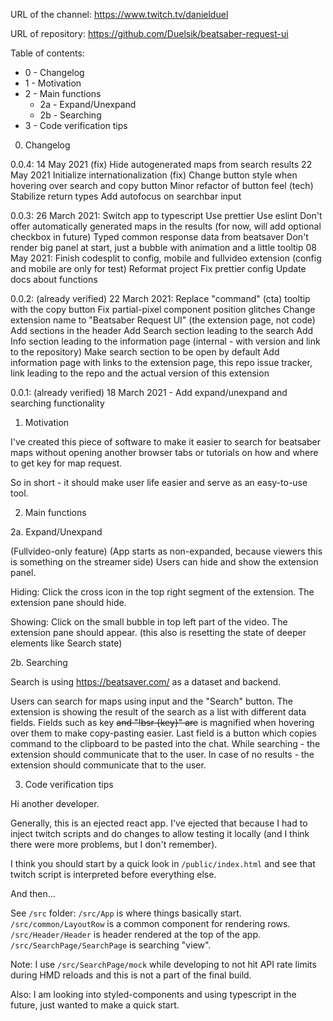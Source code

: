 URL of the channel:
https://www.twitch.tv/danielduel

URL of repository:
https://github.com/Duelsik/beatsaber-request-ui

Table of contents:

- 0 - Changelog
- 1 - Motivation
- 2 - Main functions
  - 2a - Expand/Unexpand
  - 2b - Searching
- 3 - Code verification tips

0. Changelog

0.0.4:
14 May 2021
(fix) Hide autogenerated maps from search results
22 May 2021
Initialize internationalization
(fix) Change button style when hovering over search and copy button
Minor refactor of button feel
(tech) Stabilize return types
Add autofocus on searchbar input


0.0.3:
26 March 2021:
Switch app to typescript
Use prettier
Use eslint
Don't offer automatically generated maps in the results (for now, will add optional checkbox in future)
Typed common response data from beatsaver
Don't render big panel at start, just a bubble with animation and a little tooltip
08 May 2021:
Finish codesplit to config, mobile and fullvideo extension (config and mobile are only for test)
Reformat project
Fix prettier config
Update docs about functions

0.0.2: (already verified)
22 March 2021:
Replace "command" (cta) tooltip with the copy button
Fix partial-pixel component position glitches
Change extension name to "Beatsaber Request UI" (the extension page, not code)
Add sections in the header
Add Search section leading to the search
Add Info section leading to the information page (internal - with version and link to the repository)
Make search section to be open by default
Add information page with links to the extension page, this repo issue tracker, link leading to the repo and the actual version of this extension

0.0.1: (already verified)
18 March 2021 - Add expand/unexpand and searching functionality

1. Motivation

I've created this piece of software to make it easier to search for beatsaber maps
without opening another browser tabs or tutorials on how and where to get key for
map request.

So in short - it should make user life easier and serve as an easy-to-use tool.

2. Main functions

2a. Expand/Unexpand

(Fullvideo-only feature)
(App starts as non-expanded, because viewers this is something on the streamer side)
Users can hide and show the extension panel.

Hiding:
Click the cross icon in the top right segment of the extension.
The extension pane should hide.

Showing:
Click on the small bubble in top left part of the video.
The extension pane should appear.
(this also is resetting the state of deeper elements like Search state)

2b. Searching

Search is using https://beatsaver.com/ as a dataset and backend.

Users can search for maps using input and the "Search" button.
The extension is showing the result of the search as a list with different data fields.
Fields such as key <del>and "!bsr {key}" are</del> is magnified when hovering over
them to make copy-pasting easier.
Last field is a button which copies command to the clipboard to be pasted into the chat.
While searching - the extension should communicate that to the user.
In case of no results - the extension should communicate that to the user.

3. Code verification tips

Hi another developer.

Generally, this is an ejected react app.
I've ejected that because I had to inject twitch scripts and do changes to allow
testing it locally (and I think there were more problems, but I don't remember).

I think you should start by a quick look in `/public/index.html` and see that twitch
script is interpreted before everything else.

And then...

See `/src` folder:
`/src/App` is where things basically start.
`/src/common/LayoutRow` is a common component for rendering rows.
`/src/Header/Header` is header rendered at the top of the app.
`/src/SearchPage/SearchPage` is searching "view".

Note:
I use `/src/SearchPage/mock` while developing to not hit API rate limits during
HMD reloads and this is not a part of the final build.

Also:
I am looking into styled-components and using typescript in the future, just wanted to make a quick start.
